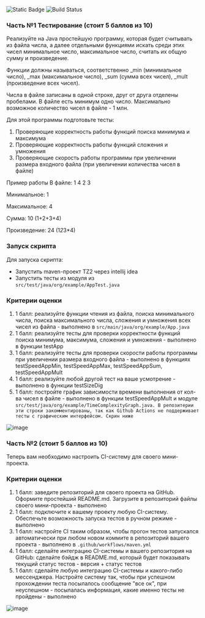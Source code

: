 ![Static Badge](https://img.shields.io/badge/version-1.0.0-73c549?link=https%3A%2F%2Fgithub.com%2FQuickSilver-1%2FTZ%2Freleases%2F)
![Build Status](https://github.com/QuickSilver-1/TZ/actions/workflows/maven.yml/badge.svg)

<h3>Часть №1 Тестирование (стоит 5 баллов из 10)</h3>
Реализуйте на Java простейшую программу, которая будет считывать из файла числа, а далее отдельными функциями искать среди этих чисел минимальное число, максимальное число, считать их общую сумму и произведение.

Функции должны называться, соответственно _min (минимальное число), _max (максимальное число), _sum (сумма всех чисел), _mult (произведение всех чисел).

Числа в файле записаны в одной строке, друг от друга отделены пробелами. В файле есть минимум одно число. Максимально возможное количество чисел в файле - 1 млн.

Для этой программы подготовьте тесты:
<ol>
<li>Проверяющие корректность работы функций поиска минимума и максимума</li>
<li>Проверяющие корректность работы функций сложения и умножения</li>
<li>Проверяющие скорость работы программы при увеличении размера входного файла (при увеличении количества чисел в файле)</li>
</ol>
Пример работы
В файле: 1 4 2 3

Минимальное: 1

Максимальное: 4

Сумма: 10 (1+2+3+4)

Произведение: 24 (1*2*3*4)

<h3>Запуск скрипта</h3>
Для запуска скрипта:
<ul>
        <li>Запустить maven-проект TZ2 через intellij idea</li>
        <li>Запустить тесты из модуля из <code>src/test/java/org/example/AppTest.java</code></li>
</ul>

<h3>Критерии оценки</h3>
<ol>
<li>1 балл: реализуйте функции чтения из файла, поиска минимального числа, поиска максимального числа, сложения и умножения всех чисел из файла - выполнено в <code>src/main/java/org/example/App.java</code></li>
<li>1 балл: реализуйте тесты для проверки корректности функций поиска минимума, максимума, сложения и умножения - выполнено в функции testApp</li>
<li>1 балл: реализуйте тесты для проверки скорости работы программы при увеличении размера входного файла - выполнено в функциях testSpeedAppMin, testSpeedAppMax, testSpeedAppSum, testSpeedAppMult</li>
<li>1 балл: реализуйте любой другой тест на ваше усмотрение - выполнено в функции testSizeDig</li>
<li>1 балл: постройте график зависимости времени выполнения от кол-ва чисел в файле - выполнено в функции testSpeedAppMult и модуле <code>src/test/java/org/example/TimeComplexityGraph.java. В репозитерии эти строки закомментированы, так как Github Actions не поддерживает тесты с графическим интерфейсом. Скрин ниже</code></li>
</ol>

![image](https://github.com/QuickSilver-1/TZ/assets/99834939/d61757c4-9838-4b07-ab45-bd354a2f739e)

<h3>Часть №2 (стоит 5 баллов из 10)</h3>

Теперь вам необходимо настроить CI-систему для своего мини-проекта.

<h3>Критерии оценки</h3>
<ol>
<li>1 балл: заведите репозиторий для своего проекта на GitHub. Оформите простейший README.md. Загрузите в репозиторий файлы своего мини-проекта - выполнено</li>
<li>1 балл: подключите к вашему проекту любую CI-систему. Обеспечьте возможность запуска тестов в ручном режиме - выполнено</li>
<li>1 балл: настройте CI таким образом, чтобы прогон тестов запускался автоматически при любом новом коммите в репозиторий вашего проекта - выполнено в <code>.github/workflows/maven.yml</code></li>
<li>1 балл: сделайте интеграцию CI-системы и вашего репозитория на GitHub: сделайте бэйдж в README.md, который будет показывать текущий статус тестов - версия + статус тестов</li>
<li>1 балл: сделайте любую интеграцию CI-системы и какого-либо мессенджера. Настройте систему так, чтобы при успешном прохождении теста посылалось сообщение "все ок", при неуспешном - посылалась информация, какие именно тесты не пройдены - выполнено</li>
</ol>

![image](https://github.com/QuickSilver-1/TZ/assets/99834939/077395c2-0aa6-484b-99ad-7bb173144383)

